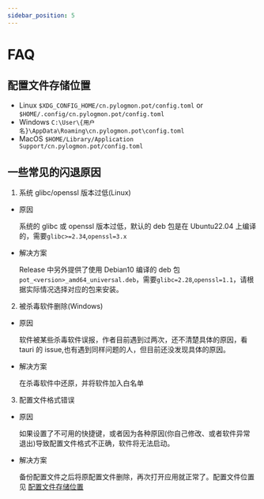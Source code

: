 ```yaml
---
sidebar_position: 5
---
```


# FAQ

## 配置文件存储位置

- Linux `$XDG_CONFIG_HOME/cn.pylogmon.pot/config.toml` or `$HOME/.config/cn.pylogmon.pot/config.toml`
- Windows `C:\User\{用户名}\AppData\Roaming\cn.pylogmon.pot\config.toml`
- MacOS `$HOME/Library/Application Support/cn.pylogmon.pot/config.toml`

## 一些常见的闪退原因

1. 系统 glibc/openssl 版本过低(Linux)

- 原因

  系统的 glibc 或 openssl 版本过低，默认的 deb 包是在 Ubuntu22.04 上编译的，需要`glibc>=2.34`,`openssl=3.x`

- 解决方案

  Release 中另外提供了使用 Debian10 编译的 deb 包`pot_<version>_amd64_universal.deb`，需要`glibc=2.28`,`openssl=1.1`，请根据实际情况选择对应的包来安装。

2. 被杀毒软件删除(Windows)

- 原因

  软件被某些杀毒软件误报，作者目前遇到过两次，还不清楚具体的原因，看 tauri 的 issue,也有遇到同样问题的人，但目前还没发现具体的原因。

- 解决方案

  在杀毒软件中还原，并将软件加入白名单

3. 配置文件格式错误

- 原因

  如果设置了不可用的快捷键，或者因为各种原因(你自己修改、或者软件异常退出)导致配置文件格式不正确，软件将无法启动。

- 解决方案

  备份配置文件之后将原配置文件删除，再次打开应用就正常了。配置文件位置见 [配置文件存储位置](/docs/tutorial/faq#配置文件存储位置)
